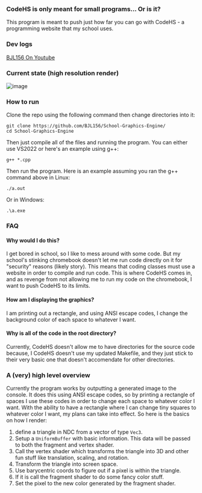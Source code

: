 ### CodeHS is only meant for small programs... Or is it?

This program is meant to push just how far you can go with CodeHS - a programming website that my school uses.

### Dev logs
[BJL156 On Youtube](https://www.youtube.com/@brayjl156)

### Current state (high resolution render)
![image](https://github.com/user-attachments/assets/f7021da2-2f59-4e39-ad36-a48524da4455)

### How to run
Clone the repo using the following command then change directories into it:
```
git clone https://github.com/BJL156/School-Graphics-Engine/
cd School-Graphics-Engine
```
Then just compile all of the files and running the program. You can either use VS2022 or here's an example using g++:
```
g++ *.cpp
```
Then run the program. Here is an example assuming you ran the g++ command above in Linux:
```
./a.out
```
Or in Windows:
```
.\a.exe
```

### FAQ
#### Why would I do this?
I get bored in school, so I like to mess around with some code. But my school's stinking chromebook doesn't let me run code directly on it for "security" reasons (likely story). This means that coding classes must use a website in order to compile and run code. This is where CodeHS comes in, and as revenge from not allowing me to run my code on the chromebook, I want to push CodeHS to its limits.

#### How am I displaying the graphics?
I am printing out a rectangle, and using ANSI escape codes, I change the background color of each space to whatever I want.

#### Why is all of the code in the root directory?
Currently, CodeHS doesn't allow me to have directories for the source code because, I CodeHS doesn't use my updated Makefile, and they just stick to their very basic one that doesn't accomendate for other directories.

### A (very) high level overview
Currently the program works by outputting a generated image to the console. It does this using ANSI escape codes, so by printing a rectangle of spaces I use these codes in order to change each space to whatever color I want. With the ability to have a rectangle where I can change tiny squares to whatever color I want, my plans can take into effect. So here is the basics on how I render:
1. define a triangle in NDC from a vector of type `Vec3`.
2. Setup a `UniformBuffer` with basic information. This data will be passed to both the fragment and vertex shader.
3. Call the vertex shader which transforms the triangle into 3D and other fun stuff like translation, scaling, and rotation.
4. Transform the triangle into screen space.
5. Use barycentric coords to figure out if a pixel is within the triangle.
6. If it is call the fragment shader to do some fancy color stuff.
7. Set the pixel to the new color generated by the fragment shader.
